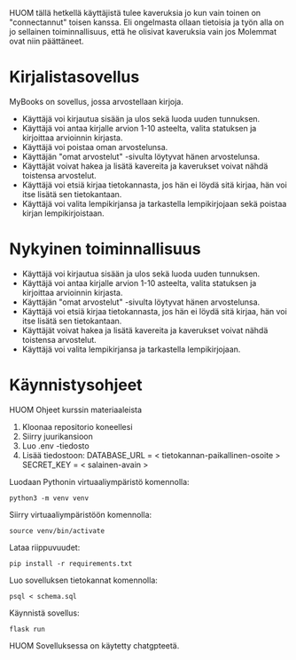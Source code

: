 

HUOM tällä hetkellä käyttäjistä tulee kaveruksia jo kun vain toinen on "connectannut" toisen kanssa. Eli ongelmasta ollaan tietoisia ja työn alla on jo sellainen toiminnallisuus, että he olisivat kaveruksia vain jos Molemmat ovat niin päättäneet.

# Kirjalistasovellus

MyBooks on sovellus, jossa arvostellaan kirjoja. 

- Käyttäjä voi kirjautua sisään ja ulos sekä luoda uuden tunnuksen.
- Käyttäjä voi antaa kirjalle arvion 1-10 asteelta, valita statuksen ja kirjoittaa arvioinnin kirjasta.
- Käyttäjä voi poistaa oman arvostelunsa.
- Käyttäjän "omat arvostelut" -sivulta löytyvat hänen arvostelunsa.
- Käyttäjät voivat hakea ja lisätä kavereita ja kaverukset voivat nähdä toistensa arvostelut.
- Käyttäjä voi etsiä kirjaa tietokannasta, jos hän ei löydä sitä kirjaa, hän voi itse lisätä sen tietokantaan.
- Käyttäjä voi valita lempikirjansa ja tarkastella lempikirjojaan sekä poistaa kirjan lempikirjoistaan.


# Nykyinen toiminnallisuus
- Käyttäjä voi kirjautua sisään ja ulos sekä luoda uuden tunnuksen.
- Käyttäjä voi antaa kirjalle arvion 1-10 asteelta, valita statuksen ja kirjoittaa arvioinnin kirjasta.
- Käyttäjän "omat arvostelut" -sivulta löytyvat hänen arvostelunsa.
- Käyttäjä voi etsiä kirjaa tietokannasta, jos hän ei löydä sitä kirjaa, hän voi itse lisätä sen tietokantaan.
- Käyttäjät voivat hakea ja lisätä kavereita ja kaverukset voivat nähdä toistensa arvostelut.
- Käyttäjä voi valita lempikirjansa ja tarkastella lempikirjojaan.

# Käynnistysohjeet

HUOM Ohjeet kurssin materiaaleista

1. Kloonaa repositorio koneellesi
2. Siirry juurikansioon
3. Luo .env -tiedosto
4. Lisää tiedostoon:
DATABASE_URL = < tietokannan-paikallinen-osoite >
SECRET_KEY = < salainen-avain >

Luodaan Pythonin virtuaaliympäristö komennolla:
```
python3 -m venv venv

```

Siirry virtuaaliympäristöön komennolla:
```
source venv/bin/activate

```

Lataa riippuvuudet:
```
pip install -r requirements.txt
```
Luo sovelluksen tietokannat komennolla:
```
psql < schema.sql
```
Käynnistä sovellus:
```
flask run
```


HUOM Sovelluksessa on käytetty chatgpteetä. 
